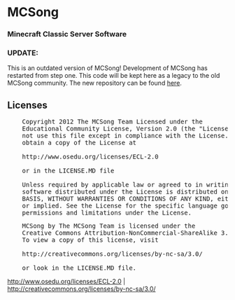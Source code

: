 <h1>MCSong</h1>

<h3>Minecraft Classic Server Software</h3>

<h3>UPDATE:</h3><p>This is an outdated version of MCSong! Development of MCSong has restarted from step one. This code will be kept here as a legacy to the old MCSong community. The new repository can be found <a href="https://github.com/727021/MCSong">here</a>.</p>


<h2>Licenses</h2>

<pre>
    Copyright 2012 The MCSong Team Licensed under the
    Educational Community License, Version 2.0 (the "License"); you may
    not use this file except in compliance with the License. You may
    obtain a copy of the License at
    
    http://www.osedu.org/licenses/ECL-2.0
    
    or in the LICENSE.MD file
    
    Unless required by applicable law or agreed to in writing,
    software distributed under the License is distributed on an "AS IS"
    BASIS, WITHOUT WARRANTIES OR CONDITIONS OF ANY KIND, either express
    or implied. See the License for the specific language governing
    permissions and limitations under the License.
</pre>

<pre>
    MCSong by The MCSong Team is licensed under the
    Creative Commons Attribution-NonCommercial-ShareAlike 3.0 Unported License.
    To view a copy of this license, visit
    
    http://creativecommons.org/licenses/by-nc-sa/3.0/
    
    or look in the LICENSE.MD file.
</pre>

<p><a href="http://www.osedu.org/licenses/ECL-2.0">http://www.osedu.org/licenses/ECL-2.0</a> | <a href="http://creativecommons.org/licenses/by-nc-sa/3.0/">http://creativecommons.org/licenses/by-nc-sa/3.0/</a></p>
